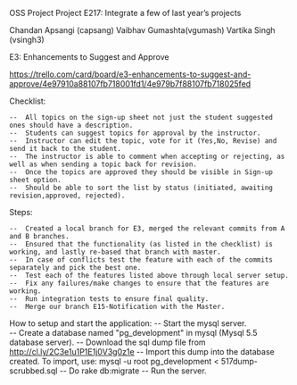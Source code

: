 OSS Project 
Project E217: Integrate a few of last year’s projects

Chandan Apsangi (capsang) 
Vaibhav Gumashta(vgumash)
Vartika Singh (vsingh3)

E3: Enhancements to Suggest and Approve

https://trello.com/card/board/e3-enhancements-to-suggest-and-approve/4e97910a88107fb718001fd1/4e979b7f88107fb718025fed

Checklist:

	--  All topics on the sign-up sheet not just the student suggested ones should have a description.
	--  Students can suggest topics for approval by the instructor.
	--  Instructor can edit the topic, vote for it (Yes,No, Revise) and send it back to the student.
	--  The instructor is able to comment when accepting or rejecting, as well as when sending a topic back for revision.
	--  Once the topics are approved they should be visible in Sign-up sheet option. 
	--  Should be able to sort the list by status (initiated, awaiting revision,approved, rejected).
	
Steps:

	--	Created a local branch for E3, merged the relevant commits from A and B branches.
	--	Ensured that the functionality (as listed in the checklist) is working, and lastly re-based that branch with master. 
	--	In case of conflicts test the feature with each of the commits separately and pick the best one.
	--	Test each of the features listed above through local server setup.
	--	Fix any failures/make changes to ensure that the features are working.
	--	Run integration tests to ensure final quality.
	--	Merge our branch E15-Notification with the Master.

How to setup and start the application:
	-- 	Start the mysql server.  		
	--	Create a database named "pg_development" in mysql (Mysql 5.5 database server).
	--	Download the sql dump file from http://cl.ly/2C3e1u1P1E1j0V3g0z1e 
	--	Import this dump into the database created. To import, use: mysql -u root pg_development < 517dump-scrubbed.sql
	--	Do rake db:migrate
	--	Run the server.
